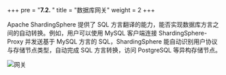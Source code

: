 +++
pre = "<b>7.2. </b>"
title = "数据库网关"
weight = 2
+++

Apache ShardingSphere 提供了 SQL 方言翻译的能力，能否实现数据库方言之间的自动转换。例如，用户可以使用 MySQL 客户端连接 ShardingSphere-Proxy 并发送基于 MySQL 方言的 SQL，ShardingSphere 能自动识别用户协议与存储节点类型，自动完成 SQL 方言转换，访问 PostgreSQL 等异构存储节点。

![网关](https://shardingsphere.apache.org/document/current/img/gateway/gateway_cn.png)


